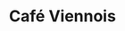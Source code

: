---
title: "Café Viennois"
price: "4€"
description: "Un café viennois riche et crémeux."
image: "/uploads/cafe-viennois.jpg"
image_alt: "Café Viennois"
---